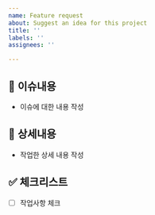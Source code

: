 ```yaml
---
name: Feature request
about: Suggest an idea for this project
title: ''
labels: ''
assignees: ''

---
```


## 📌 이슈내용

- 이슈에 대한 내용 작성

## 📄 상세내용

- 작업한 상세 내용 작성

## ✅ 체크리스트

- [ ] 작업사항 체크
